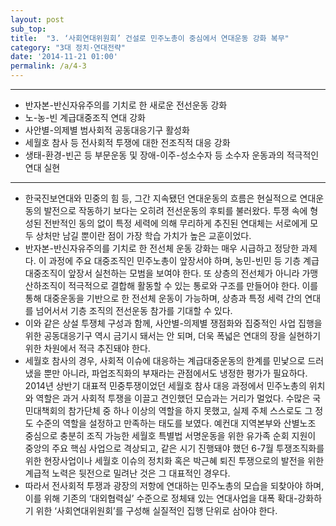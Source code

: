 ```yaml
---
layout: post
sub_top: 
title:  "3. ‘사회연대위원회’ 건설로 민주노총이 중심에서 연대운동 강화 복무"
category: "3대 정치·연대전략"
date: '2014-11-21 01:00'
permalink: /a/4-3
---
```


------

- 반자본-반신자유주의를 기치로 한 새로운 전선운동 강화
- 노-농-빈 계급대중조직 연대 강화
- 사안별-의제별 범사회적 공동대응기구 활성화
- 세월호 참사 등 전사회적 투쟁에 대한 전조직적 대응 강화
- 생태-환경-빈곤 등 부문운동 및 장애-이주-성소수자 등 소수자 운동과의 적극적인 연대 실현

------

- 한국진보연대와 민중의 힘 등, 그간 지속됐던 연대운동의 흐름은 현실적으로 연대운동의 발전으로 작동하기 보다는 오히려 전선운동의 후퇴를 불러왔다. 투쟁 속에 형성된 전반적인 동의 없이 특정 세력에 의해 무리하게 추진된 연대체는 서로에게 모두 상처만 남길 뿐이란 점이 가장 학습 가치가 높은 교훈이었다.
- 반자본-반신자유주의를 기치로 한 전선체 운동 강화는 매우 시급하고 정당한 과제다. 이 과정에 주요 대중조직인 민주노총이 앞장서야 하며, 농민-빈민 등 기층 계급 대중조직이 앞장서 실천하는 모범을 보여야 한다. 또 상층의 전선체가 아니라 가맹산하조직이 적극적으로 결합해 활동할 수 있는 통로와 구조를 만들어야 한다. 이를 통해 대중운동을 기반으로 한 전선체 운동이 가능하며, 상층과 특정 세력 간의 연대를 넘어서서 기층 조직의 전선운동 참가를 기대할 수 있다.
- 이와 같은 상설 투쟁체 구성과 함께, 사안별-의제별 쟁점화와 집중적인 사업 집행을 위한 공동대응기구 역시 금기시 돼서는 안 되며, 더욱 폭넓은 연대의 장을 실현하기 위한 차원에서 적극 추진돼야 한다.
- 세월호 참사의 경우, 사회적 이슈에 대응하는 계급대중운동의 한계를 민낯으로 드러냈을 뿐만 아니라, 파업조직화의 부재라는 관점에서도 냉정한 평가가 필요하다. 2014년 상반기 대표적 민중투쟁이었던 세월호 참사 대응 과정에서 민주노총의 위치와 역할은 과거 사회적 투쟁을 이끌고 견인했던 모습과는 거리가 멀었다. 수많은 국민대책회의 참가단체 중 하나 이상의 역할을 하지 못했고, 실제 주체 스스로도 그 정도 수준의 역할을 설정하고 만족하는 태도를 보였다. 예컨대 지역본부와 산별노조 중심으로 충분히 조직 가능한 세월호 특별법 서명운동을 위한 유가족 순회 지원이 중앙의 주요 핵심 사업으로 격상되고, 같은 시기 진행돼야 했던 6-7월 투쟁조직화를 위한 현장사업이나 세월호 이슈의 정치화 혹은 박근혜 퇴진 투쟁으로의 발전을 위한 계급적 노력은 뒷전으로 밀려난 것은 그 대표적인 경우다.
- 따라서 전사회적 투쟁과 광장의 저항에 연대하는 민주노총의 모습을 되찾아야 하며, 이를 위해 기존의 ‘대외협력실’ 수준으로 정체돼 있는 연대사업을 대폭 확대-강화하기 위한 ‘사회연대위원회’를 구성해 실질적인 집행 단위로 삼아야 한다.
